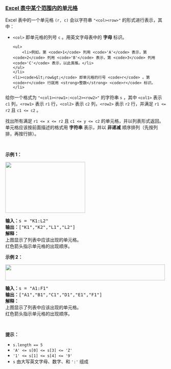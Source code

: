 ### [Excel 表中某个范围内的单元格](https://leetcode-cn.com/problems/cells-in-a-range-on-an-excel-sheet)

<p>Excel 表中的一个单元格 <code>(r, c)</code> 会以字符串 <code>"&lt;col&gt;&lt;row&gt;"</code> 的形式进行表示，其中：</p>

<ul>
	<li><code>&lt;col&gt;</code> 即单元格的列号 <code>c</code> 。用英文字母表中的 <strong>字母</strong> 标识。

	<ul>
		<li>例如，第 <code>1</code> 列用 <code>'A'</code> 表示，第 <code>2</code> 列用 <code>'B'</code> 表示，第 <code>3</code> 列用 <code>'C'</code> 表示，以此类推。</li>
	</ul>
	</li>
	<li><code>&lt;row&gt;</code> 即单元格的行号 <code>r</code> 。第 <code>r</code> 行就用 <strong>整数</strong> <code>r</code> 标识。</li>
</ul>

<p>给你一个格式为 <code>"&lt;col1&gt;&lt;row1&gt;:&lt;col2&gt;&lt;row2&gt;"</code> 的字符串 <code>s</code> ，其中 <code>&lt;col1&gt;</code> 表示 <code>c1</code> 列，<code>&lt;row1&gt;</code> 表示 <code>r1</code> 行，<code>&lt;col2&gt;</code> 表示 <code>c2</code> 列，<code>&lt;row2&gt;</code> 表示 <code>r2</code> 行，并满足 <code>r1 &lt;= r2</code> 且 <code>c1 &lt;= c2</code> 。</p>

<p>找出所有满足&nbsp;<code>r1 &lt;= x &lt;= r2</code> 且 <code>c1 &lt;= y &lt;= c2</code> 的单元格，并以列表形式返回。单元格应该按前面描述的格式用 <strong>字符串</strong> 表示，并以 <strong>非递减</strong> 顺序排列（先按列排，再按行排）。</p>

<p>&nbsp;</p>

<p><strong>示例 1：</strong></p>

<p><img alt="" src="https://assets.leetcode.com/uploads/2022/02/08/ex1drawio.png" style="width: 250px; height: 160px;" /></p>

<pre>
<strong>输入：</strong>s = "K1:L2"
<strong>输出：</strong>["K1","K2","L1","L2"]
<strong>解释：</strong>
上图显示了列表中应该出现的单元格。
红色箭头指示单元格的出现顺序。
</pre>

<p><strong>示例 2：</strong></p>

<p><img alt="" src="https://assets.leetcode.com/uploads/2022/02/09/exam2drawio.png" style="width: 500px; height: 50px;" /></p>

<pre>
<strong>输入：</strong>s = "A1:F1"
<strong>输出：</strong>["A1","B1","C1","D1","E1","F1"]
<strong>解释：</strong>
上图显示了列表中应该出现的单元格。 
红色箭头指示单元格的出现顺序。
</pre>

<p>&nbsp;</p>

<p><strong>提示：</strong></p>

<ul>
	<li><code>s.length == 5</code></li>
	<li><code>'A' &lt;= s[0] &lt;= s[3] &lt;= 'Z'</code></li>
	<li><code>'1' &lt;= s[1] &lt;= s[4] &lt;= '9'</code></li>
	<li><code>s</code> 由大写英文字母、数字、和 <code>':'</code> 组成</li>
</ul>
